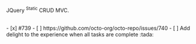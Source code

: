 <p>JQuery <sup>Static</sup> CRUD MVC.</p>
<br>
- [x] #739
- [ ] https://github.com/octo-org/octo-repo/issues/740
- [ ] Add delight to the experience when all tasks are complete :tada:
